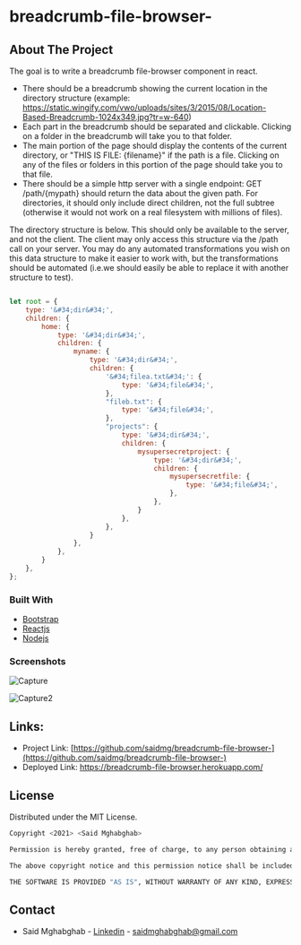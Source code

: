 # breadcrumb-file-browser-

<!-- ABOUT THE PROJECT -->
## About The Project

The goal is to write a breadcrumb file-browser component in react. 
- There should be a breadcrumb showing the current location in the directory structure (example: https://static.wingify.com/vwo/uploads/sites/3/2015/08/Location-Based-Breadcrumb-1024x349.jpg?tr=w-640)
- Each part in the breadcrumb should be separated and clickable. Clicking on a folder in the breadcrumb will take you to that folder.
- The main portion of the page should display the contents of the current directory, or "THIS IS FILE: {filename}" if the path is a file. Clicking on any of the files or folders in this portion of the page should take you to that file.
- There should be a simple http server with a single endpoint: GET /path/{mypath} should return the data about the given path. For directories, it should only include direct children, not the full subtree (otherwise it would not work on a real filesystem with millions of files).

The directory structure is below. This should only be available to the server, and not the client. The client may only access this structure via the /path call on your server. You may do any automated transformations you wish on this data structure to make it easier to work with, but the transformations should be automated (i.e.we should easily be able to replace it with another structure to test).

```js

let root = {
    type: '&#34;dir&#34;',
    children: {
        home: {
            type: '&#34;dir&#34;',
            children: {
                myname: {
                    type: '&#34;dir&#34;',
                    children: {
                        '&#34;filea.txt&#34;': {
                            type: '&#34;file&#34;',
                        },
                        "fileb.txt": {
                            type: '&#34;file&#34;',
                        },
                        "projects": {
                            type: '&#34;dir&#34;',
                            children: {
                                mysupersecretproject: {
                                    type: '&#34;dir&#34;',
                                    children: {
                                        mysupersecretfile: {
                                            type: '&#34;file&#34;',
                                        },
                                    },
                                }
                            },
                        },
                    }
                },
            },
        }
    },
};

```

### Built With

* [Bootstrap](https://getbootstrap.com)
* [Reactjs](https://reactjs.org/)
* [Nodejs](https://nodejs.org/en/)


### Screenshots

![Capture](https://user-images.githubusercontent.com/71358869/119238838-17066580-bb13-11eb-9489-91a7da5cd601.JPG)

![Capture2](https://user-images.githubusercontent.com/71358869/119238852-343b3400-bb13-11eb-9136-c5625da35d2e.JPG)



## Links:

* Project Link: [https://github.com/saidmg/breadcrumb-file-browser-](https://github.com/saidmg/breadcrumb-file-browser-)
* Deployed Link: https://breadcrumb-file-browser.herokuapp.com/

<!-- LICENSE -->
## License

Distributed under the MIT License. 
```sh
Copyright <2021> <Said Mghabghab>

Permission is hereby granted, free of charge, to any person obtaining a copy of this software and associated documentation files (the "Software"), to deal in the Software without restriction, including without limitation the rights to use, copy, modify, merge, publish, distribute, sublicense, and/or sell copies of the Software, and to permit persons to whom the Software is furnished to do so, subject to the following conditions:

The above copyright notice and this permission notice shall be included in all copies or substantial portions of the Software.

THE SOFTWARE IS PROVIDED "AS IS", WITHOUT WARRANTY OF ANY KIND, EXPRESS OR IMPLIED, INCLUDING BUT NOT LIMITED TO THE WARRANTIES OF MERCHANTABILITY, FITNESS FOR A PARTICULAR PURPOSE AND NONINFRINGEMENT. IN NO EVENT SHALL THE AUTHORS OR COPYRIGHT HOLDERS BE LIABLE FOR ANY CLAIM, DAMAGES OR OTHER LIABILITY, WHETHER IN AN ACTION OF CONTRACT, TORT OR OTHERWISE, ARISING FROM, OUT OF OR IN CONNECTION WITH THE SOFTWARE OR THE USE OR OTHER DEALINGS IN THE SOFTWARE.
```

<!-- CONTACT -->
## Contact

* Said Mghabghab - [Linkedin](https://www.linkedin.com/in/said-mghabghab/) - saidmghabghab@gmail.com

